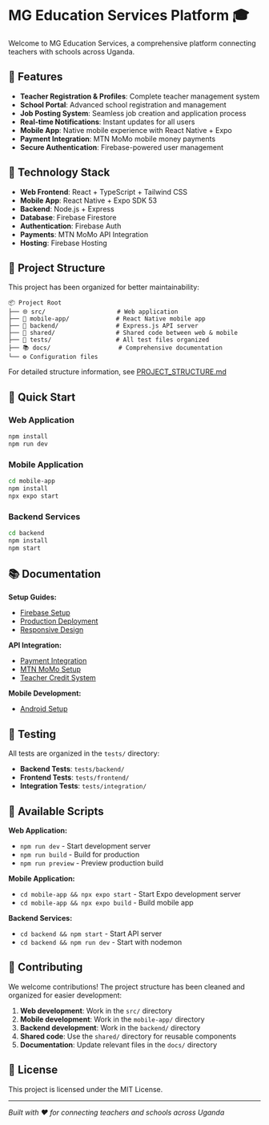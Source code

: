 # MG Education Services Platform 🎓

Welcome to MG Education Services, a comprehensive platform connecting teachers with schools across Uganda.

## 🌟 Features

- **Teacher Registration & Profiles**: Complete teacher management system
- **School Portal**: Advanced school registration and management
- **Job Posting System**: Seamless job creation and application process
- **Real-time Notifications**: Instant updates for all users
- **Mobile App**: Native mobile experience with React Native + Expo
- **Payment Integration**: MTN MoMo mobile money payments
- **Secure Authentication**: Firebase-powered user management

## 🚀 Technology Stack

- **Web Frontend**: React + TypeScript + Tailwind CSS
- **Mobile App**: React Native + Expo SDK 53
- **Backend**: Node.js + Express
- **Database**: Firebase Firestore
- **Authentication**: Firebase Auth
- **Payments**: MTN MoMo API Integration
- **Hosting**: Firebase Hosting

## 📁 Project Structure

This project has been organized for better maintainability:

```
📦 Project Root
├── 🌐 src/                    # Web application
├── 📱 mobile-app/             # React Native mobile app
├── 🔧 backend/                # Express.js API server
├── 🤝 shared/                 # Shared code between web & mobile
├── 🧪 tests/                  # All test files organized
├── 📚 docs/                   # Comprehensive documentation
└── ⚙️ Configuration files
```

For detailed structure information, see [PROJECT_STRUCTURE.md](./PROJECT_STRUCTURE.md)

## 🚀 Quick Start

### Web Application
```bash
npm install
npm run dev
```

### Mobile Application
```bash
cd mobile-app
npm install
npx expo start
```

### Backend Services
```bash
cd backend
npm install
npm start
```

## 📚 Documentation

**Setup Guides:**
- [Firebase Setup](./docs/setup/FIREBASE_SETUP.md)
- [Production Deployment](./docs/setup/PRODUCTION-SETUP-GUIDE.md)
- [Responsive Design](./docs/setup/RESPONSIVE_DESIGN.md)

**API Integration:**
- [Payment Integration](./docs/api/PAYMENT-INTEGRATION-GUIDE.md)
- [MTN MoMo Setup](./docs/api/MTN-MOMO-SETUP-GUIDE.md)
- [Teacher Credit System](./docs/api/TEACHER-CREDIT-SYSTEM-SUMMARY.md)

**Mobile Development:**
- [Android Setup](./docs/mobile/ANDROID_SETUP.md)

## 🧪 Testing

All tests are organized in the `tests/` directory:
- **Backend Tests**: `tests/backend/`
- **Frontend Tests**: `tests/frontend/`
- **Integration Tests**: `tests/integration/`

## 🔧 Available Scripts

**Web Application:**
- `npm run dev` - Start development server
- `npm run build` - Build for production
- `npm run preview` - Preview production build

**Mobile Application:**
- `cd mobile-app && npx expo start` - Start Expo development server
- `cd mobile-app && npx expo build` - Build mobile app

**Backend Services:**
- `cd backend && npm start` - Start API server
- `cd backend && npm run dev` - Start with nodemon

## 🤝 Contributing

We welcome contributions! The project structure has been cleaned and organized for easier development:

1. **Web development**: Work in the `src/` directory
2. **Mobile development**: Work in the `mobile-app/` directory
3. **Backend development**: Work in the `backend/` directory
4. **Shared code**: Use the `shared/` directory for reusable components
5. **Documentation**: Update relevant files in the `docs/` directory

## 📄 License

This project is licensed under the MIT License.

---

*Built with ❤️ for connecting teachers and schools across Uganda*
